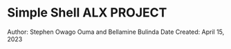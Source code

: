 # Simple Shell ALX PROJECT
Author: Stephen Owago Ouma and Bellamine Bulinda
Date Created: April 15, 2023